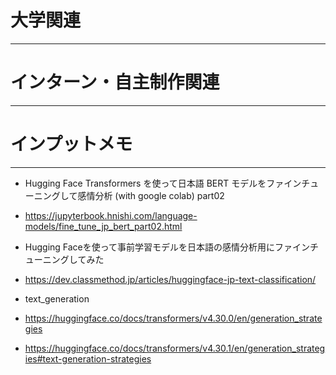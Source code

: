# 大学関連
* * *
# インターン・自主制作関連
* * *
# インプットメモ
* * *
- Hugging Face Transformers を使って日本語 BERT モデルをファインチューニングして感情分析 (with google colab) part02
- https://jupyterbook.hnishi.com/language-models/fine_tune_jp_bert_part02.html

- Hugging Faceを使って事前学習モデルを日本語の感情分析用にファインチューニングしてみた
- https://dev.classmethod.jp/articles/huggingface-jp-text-classification/

- text_generation
- https://huggingface.co/docs/transformers/v4.30.0/en/generation_strategies
- https://huggingface.co/docs/transformers/v4.30.1/en/generation_strategies#text-generation-strategies
